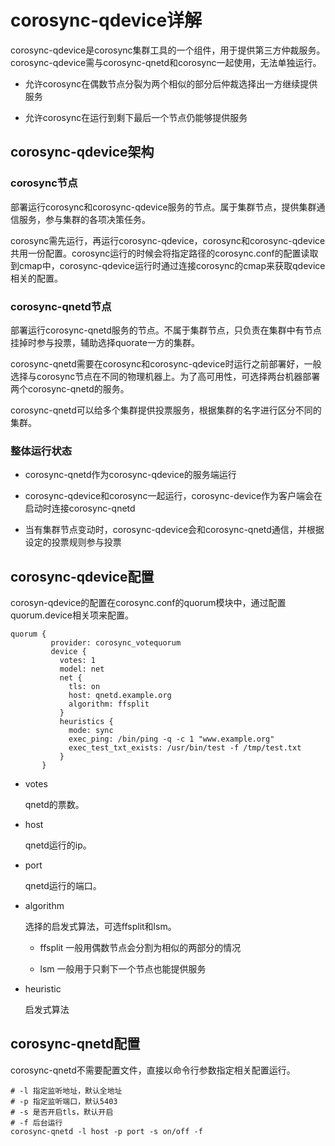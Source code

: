 # corosync-qdevice详解

corosync-qdevice是corosync集群工具的一个组件，用于提供第三方仲裁服务。corosync-qdevice需与corosync-qnetd和corosync一起使用，无法单独运行。

- 允许corosync在偶数节点分裂为两个相似的部分后仲裁选择出一方继续提供服务

- 允许corosync在运行到剩下最后一个节点仍能够提供服务

## corosync-qdevice架构

### corosync节点

部署运行corosync和corosync-qdevice服务的节点。属于集群节点，提供集群通信服务，参与集群的各项决策任务。

corosync需先运行，再运行corosync-qdevice，corosync和corosync-qdevice共用一份配置。corosync运行的时候会将指定路径的corosync.conf的配置读取到cmap中，corosync-qdevice运行时通过连接corosync的cmap来获取qdevice相关的配置。

### corosync-qnetd节点

部署运行corosync-qnetd服务的节点。不属于集群节点，只负责在集群中有节点挂掉时参与投票，辅助选择quorate一方的集群。

corosync-qnetd需要在corosync和corosync-qdevice时运行之前部署好，一般选择与corosync节点在不同的物理机器上。为了高可用性，可选择两台机器部署两个corosync-qnetd的服务。

corosync-qnetd可以给多个集群提供投票服务，根据集群的名字进行区分不同的集群。

### 整体运行状态

- corosync-qnetd作为corosync-qdevice的服务端运行

- corosync-qdevice和corosync一起运行，corosync-device作为客户端会在启动时连接corosync-qnetd

- 当有集群节点变动时，corosync-qdevice会和corosync-qnetd通信，并根据设定的投票规则参与投票

## corosync-qdevice配置

corosyn-qdevice的配置在corosync.conf的quorum模块中，通过配置quorum.device相关项来配置。

```shell
quorum {
         provider: corosync_votequorum
         device {
           votes: 1
           model: net
           net {
             tls: on
             host: qnetd.example.org
             algorithm: ffsplit
           }
           heuristics {
             mode: sync
             exec_ping: /bin/ping -q -c 1 "www.example.org"
             exec_test_txt_exists: /usr/bin/test -f /tmp/test.txt
           }
       }
```

- votes
  
  qnetd的票数。

- host
  
  qnetd运行的ip。

- port
  
  qnetd运行的端口。

- algorithm
  
  选择的启发式算法，可选ffsplit和lsm。
  
  - ffsplit 一般用偶数节点会分割为相似的两部分的情况
  
  - lsm 一般用于只剩下一个节点也能提供服务

- heuristic
  
  启发式算法

## corosync-qnetd配置

corosync-qnetd不需要配置文件，直接以命令行参数指定相关配置运行。

```shell
# -l 指定监听地址，默认全地址
# -p 指定监听端口，默认5403
# -s 是否开启tls，默认开启
# -f 后台运行
corosync-qnetd -l host -p port -s on/off -f
```
